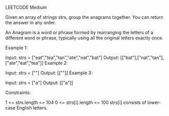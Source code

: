 LEETCODE Medium

Given an array of strings strs, group the anagrams together. You can return the answer in any order.

An Anagram is a word or phrase formed by rearranging the letters of a different word or phrase, typically using all the original letters exactly once.



Example 1:

Input: strs = ["eat","tea","tan","ate","nat","bat"]
Output: [["bat"],["nat","tan"],["ate","eat","tea"]]
Example 2:

Input: strs = [""]
Output: [[""]]
Example 3:

Input: strs = ["a"]
Output: [["a"]]


Constraints:

1 <= strs.length <= 104
0 <= strs[i].length <= 100
strs[i] consists of lower-case English letters.
